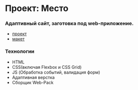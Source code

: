 # Проект: Место
### Адаптивный сайт, заготовка под web-приложение.
  - [проект](https://odnimslovom.github.io/mesto-project/)
  - [макет](https://www.figma.com/file/bjyvbKKJN2naO0ucURl2Z0/JavaScript.-Sprint-5?node-id=50160%3A110)
### Технологии
  * HTML
  * CSS(включая Flexbox и CSS Grid)
  * JS (Обработка событий, валидация форм)
  * Адаптивная верстка
  * Cборщик Web-Pack
